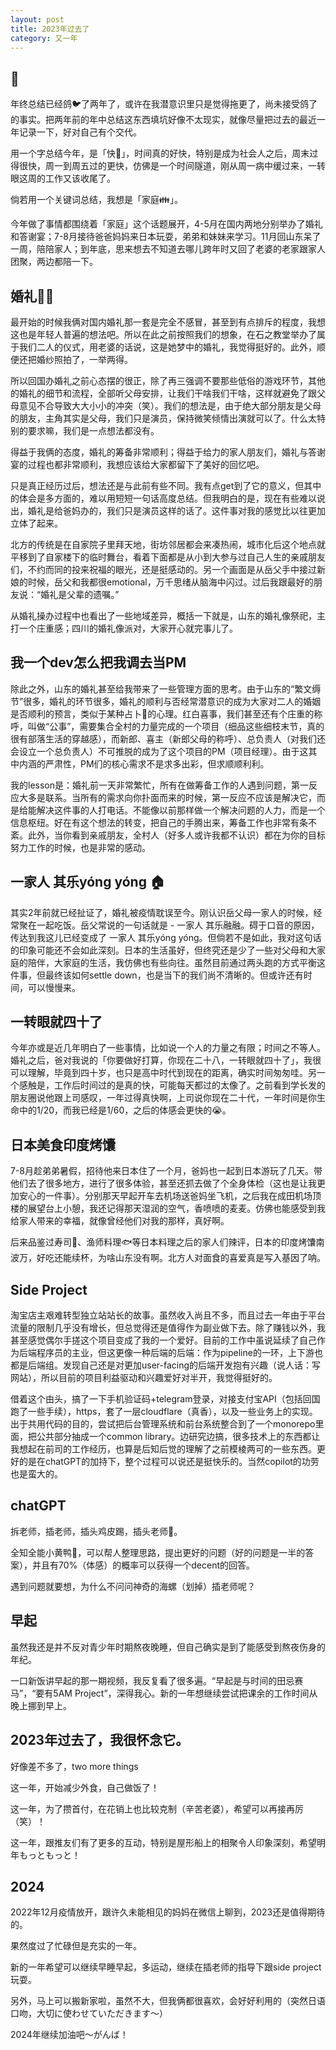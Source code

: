 ```yaml
---
layout: post
title: 2023年过去了
category: 又一年
---
```




## 🚀

年终总结已经鸽🐦了两年了，或许在我潜意识里只是觉得拖更了，尚未接受鸽了的事实。把两年前的年中总结这东西填坑好像不太现实，就像尽量把过去的最近一年记录一下，好对自己有个交代。



用一个字总结今年，是「快🚀」，时间真的好快，特别是成为社会人之后，周末过得很快，周一到周五过的更快，仿佛是一个时间隧道，刚从周一病中缓过来，一转眼这周的工作又该收尾了。



倘若用一个关键词总结，我想是「家庭👪」。

今年做了事情都围绕着「家庭」这个话题展开，4-5月在国内两地分别举办了婚礼和答谢宴；7-8月接待爸爸妈妈来日本玩耍，弟弟和妹妹来学习。11月回山东呆了一周，陪陪家人；到年底，思来想去不知道去哪儿跨年时又回了老婆的老家跟家人团聚，两边都陪一下。



## 婚礼🤵👰

最开始的时候我俩对国内婚礼那一套是完全不感冒，甚至到有点排斥的程度，我想这也是年轻人普遍的想法吧。所以在此之前按照我们的想象，在石之教堂举办了属于我们二人的仪式，用老婆的话说，这是她梦中的婚礼，我觉得挺好的。此外，顺便还把婚纱照拍了，一举两得。



所以回国办婚礼之前心态摆的很正，除了再三强调不要那些低俗的游戏环节，其他的婚礼的细节和流程，全部听父母安排，让我们干啥我们干啥，这样就避免了跟父母意见不合导致大大小小的冲突（笑）。我们的想法是，由于绝大部分朋友是父母的朋友，主角其实是父母，我们只是演员，保持微笑倾情出演就可以了。什么太特别的要求嘛，我们是一点想法都没有。



得益于我俩的态度，婚礼的筹备非常顺利；得益于给力的家人朋友们，婚礼与答谢宴的过程也都非常顺利，我想应该给大家都留下了美好的回忆吧。



只是真正经历过后，想法还是与此前有些不同。我有点get到了它的意义，但其中的体会是多方面的，难以用短短一句话高度总结。但我明白的是，现在有些难以说出，婚礼是给爸妈办的，我们只是演员这样的话了。这件事对我的感觉比以往更加立体了起来。



北方的传统是在自家院子里拜天地，街坊邻居都会来凑热闹，城市化后这个地点就平移到了自家楼下的临时舞台，看着下面都是从小到大参与过自己人生的亲戚朋友们，不约而同的投来祝福的眼光，还是挺感动的。另一个画面是从岳父手中接过新娘的时候，岳父和我都很emotional，万千思绪从脑海中闪过。过后我跟最好的朋友说：“婚礼是父辈的遗嘱。”



从婚礼操办过程中也看出了一些地域差异，概括一下就是，山东的婚礼像祭祀，主打一个庄重感；四川的婚礼像派对，大家开心就完事儿了。



## 我一个dev怎么把我调去当PM

除此之外，山东的婚礼甚至给我带来了一些管理方面的思考。由于山东的“繁文缛节”很多，婚礼的环节很多，婚礼的顺利与否经常潜意识的成为大家对二人的婚姻是否顺利的预言，类似于某种占卜🔮的心理。红白喜事，我们甚至还有个庄重的称呼，叫做“公事”，需要集合全村的力量完成的一个项目（细品这些细枝末节，真的很有部落生活的穿越感），而新郎、喜主（新郎父母的称呼）、总负责人（对我们还会设立一个总负责人）不可推脱的成为了这个项目的PM（项目经理）。由于这其中内涵的严肃性，PM们的核心需求不是求多出彩，但求顺顺利利。



我的lesson是：婚礼前一天非常繁忙，所有在做筹备工作的人遇到问题，第一反应大多是联系。当所有的需求向你扑面而来的时候，第一反应不应该是解决它，而是给能解决这件事的人打电话。不能像以前那样做一个解决问题的人力，而是一个信息枢纽。好在有这个想法的转变，把自己的手腾出来，筹备工作也非常有条不紊。此外，当你看到亲戚朋友，全村人（好多人或许我都不认识）都在为你的目标努力工作的时候，也是非常的感动。



## 一家人 其乐yóng yóng 🏠

其实2年前就已经扯证了，婚礼被疫情耽误至今。刚认识岳父母一家人的时候，经常聚在一起吃饭。岳父常说的一句话就是 - 一家人 其乐融融。碍于口音的原因，传达到我这儿已经变成了 一家人 其乐yóng yóng。但倘若不是如此，我对这句话的印象可能还不会如此深刻。日本的生活虽好，但终究还是少了一些对父母和大家庭的陪伴，大家庭的生活，我仿佛也有些向往。虽然目前通过两头跑的方式平衡这件事，但最终该如何settle down，也是当下的我们尚不清晰的。但或许还有时间，可以慢慢来。



## 一转眼就四十了

今年亦或是近几年明白了一些事情，比如说一个人的力量之有限；时间之不等人。婚礼之后，爸对我说的「你要做好打算，你现在二十八，一转眼就四十了」，我很可以理解，毕竟到四十岁，也只是高中时代到现在的距离，确实时间匆匆哇。另一个感触是，工作后时间过的是真的快，可能每天都过的太像了。之前看到学长发的朋友圈说他跟上司感叹，一年过得真快啊，上司说你现在二十代，一年时间是你生命中的1/20，而我已经是1/60，之后的体感会更快的😭。



## 日本美食印度烤馕

7-8月趁弟弟暑假，招待他来日本住了一个月，爸妈也一起到日本游玩了几天。带他们去了很多地方，进行了很多体验，甚至还抓去做了个全身体检（这也是让我更加安心的一件事）。分别那天早起开车去机场送爸妈坐飞机，之后我在成田机场顶楼的展望台上小憩，我还记得那天湿润的空气，香喷喷的麦麦。仿佛也能感受到我给家人带来的幸福，就像曾经他们对我的那样，真好啊。



后来品鉴过寿司🍣、渔师料理🐟等日本料理之后的家人们辣评，日本的印度烤馕南波万，好吃还能续杯，为啥山东没有啊。北方人对面食的喜爱真是写入基因了呐。



## Side Project

淘宝店主艰难转型独立站站长的故事。虽然收入尚且不多，而且过去一年由于平台流量的限制几乎没有增长，但总觉得还是值得作为副业做下去。除了赚钱以外，我甚至感觉偶尔手搓这个项目变成了我的一个爱好。目前的工作中虽说延续了自己作为后端程序员的主业，但这更像一种后端的后端：作为pipeline的一环，上下游也都是后端组。发现自己还是对更加user-facing的后端开发抱有兴趣（说人话：写网站），所以目前的项目利益驱动和兴趣爱好对半开，我觉得挺好的。



借着这个由头，搞了一下手机验证码+telegram登录，对接支付宝API（包括回国跑了一些手续），https，套了一层cloudflare（真香），以及一些业务上的实现。出于共用代码的目的，尝试把后台管理系统和前台系统整合到了一个monorepo里面，把公共部分抽成一个common library。边研究边搞，很多技术上的东西都让我想起在前司的工作经历，也算是后知后觉的理解了之前模棱两可的一些东西。更好的是在chatGPT的加持下，整个过程可以说还是挺快乐的。当然copilot的功劳也是蛮大的。



## chatGPT

拆老师，插老师，插头鸡皮踢，插头老师🔌。

全知全能小黄鸭🦆，可以帮人整理思路，提出更好的问题（好的问题是一半的答案），并且有70%（体感）的概率可以获得一个decent的回答。

遇到问题就要想，为什么不问问神奇的海螺（划掉）插老师呢？



## 早起

虽然我还是并不反对青少年时期熬夜晚睡，但自己确实是到了能感受到熬夜伤身的年纪。

一口新饭讲早起的那一期视频，我反复看了很多遍。“早起是与时间的田忌赛马”，“要有5AM Project”，深得我心。新的一年想继续尝试把课余的工作时间从晚上挪到早上。



## 2023年过去了，我很怀念它。

好像差不多了，two more things

这一年，开始减少外食，自己做饭了！

这一年，为了攒首付，在花销上也比较克制（辛苦老婆），希望可以再接再厉（笑）！

这一年，跟推友们有了更多的互动，特别是屋形船上的相聚令人印象深刻，希望明年もっともっと！



## 2024

2022年12月疫情放开，跟许久未能相见的妈妈在微信上聊到，2023还是值得期待的。

果然度过了忙碌但是充实的一年。

新的一年希望可以继续早睡早起，多运动，继续在插老师的指导下跟side project玩耍。

另外，马上可以搬新家啦，虽然不大，但我俩都很喜欢，会好好利用的（突然日语口吻，大切に使わせていただきます〜）



2024年继续加油吧～がんば！




















